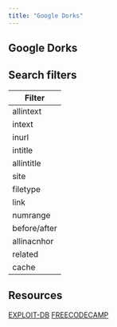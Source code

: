 ```yaml
---
title: "Google Dorks"
---
```

## Google Dorks

## Search filters
| Filter    |
|-----------|
| allintext |
| intext    |
| inurl     |
| intitle   |
| allintitle|
| site      |
| filetype  |
| link      |
| numrange|
| before/after|
| allinacnhor|
| related   |
| cache     |

## Resources
[EXPLOIT-DB](https://www.exploit-db.com/google-hacking-database)
[FREECODECAMP](https://www.freecodecamp.org/news/google-dorking-for-pentesters-a-practical-tutorial/)
